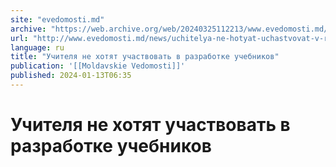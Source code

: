 ```yaml
---
site: "evedomosti.md"
archive: "https://web.archive.org/web/20240325112213/www.evedomosti.md/news/uchitelya-ne-hotyat-uchastvovat-v-razrabotke-uchebnikov"
url: "http://www.evedomosti.md/news/uchitelya-ne-hotyat-uchastvovat-v-razrabotke-uchebnikov"
language: ru
title: "Учителя не хотят участвовать в разработке учебников"
publication: '[[Moldavskie Vedomosti]]'
published: 2024-01-13T06:35
---
```


# Учителя не хотят участвовать в разработке учебников


